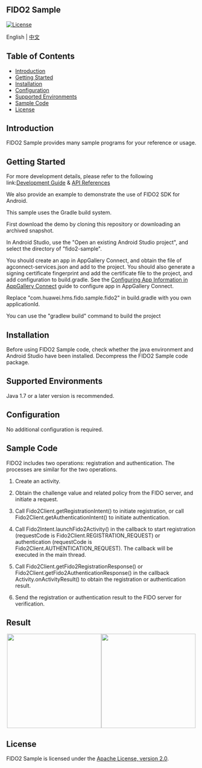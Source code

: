 ## FIDO2 Sample
[![License](https://img.shields.io/badge/Docs-hmsguides-brightgreen)](https://developer.huawei.com/consumer/en/doc/development/HMS-Guides/FIDO2_Overview)

English | [中文](README_ZH.md)

## Table of Contents

 * [Introduction](#introduction)
 * [Getting Started](#getting-started)
 * [Installation](#installation)
 * [Configuration ](#configuration )
 * [Supported Environments](#supported-environments)
 * [Sample Code](#sample-code)
 * [License](#license)


## Introduction
FIDO2 Sample provides many sample programs for your reference or usage.

## Getting Started
For more development details, please refer to the following link:[Development Guide](https://developer.huawei.com/consumer/en/doc/development/HMS-Guides/FIDO2_Overview) & [API References](https://developer.huawei.com/consumer/en/doc/development/HMS-References/FIDO2Packagecomhuaweihmssupportapifidofido2)

We also provide an example to demonstrate the use of FIDO2 SDK for Android.

This sample uses the Gradle build system.

First download the demo by cloning this repository or downloading an archived snapshot.

In Android Studio, use the "Open an existing Android Studio project", and select the directory of "fido2-sample".

You should create an app in AppGallery Connect, and obtain the file of agconnect-services.json and add to the project. You should also generate a signing certificate fingerprint and add the certificate file to the project, and add configuration to build.gradle. See the [Configuring App Information in AppGallery Connect](https://developer.huawei.com/consumer/en/doc/development/HMS-Guides/hms-map-configuringinagc) guide to configure app in AppGallery Connect.

Replace "com.huawei.hms.fido.sample.fido2" in build.gradle with you own applicationId.

You can use the "gradlew build" command to build the project

## Installation
Before using FIDO2 Sample code, check whether the java environment and Android Studio have been installed.
Decompress the FIDO2 Sample code package.

## Supported Environments
Java 1.7 or a later version is recommended.

## Configuration
No additional configuration is required.


## Sample Code

FIDO2 includes two operations: registration and authentication. The processes are similar for the two operations.

1. Create an activity.

2. Obtain the challenge value and related policy from the FIDO server, and initiate a request.

3. Call Fido2Client.getRegistrationIntent() to initiate registration, or call Fido2Client.getAuthenticationIntent() to initiate authentication.

4. Call Fido2Intent.launchFido2Activity() in the callback to start registration (requestCode is Fido2Client.REGISTRATION_REQUEST) or authentication (requestCode is Fido2Client.AUTHENTICATION_REQUEST). The callback will be executed in the main thread.

5. Call Fido2Client.getFido2RegistrationResponse() or Fido2Client.getFido2AuthenticationResponse() in the callback Activity.onActivityResult() to obtain the registration or authentication result.

6. Send the registration or authentication result to the FIDO server for verification.


## Result
<center class="half">
<img src="images/registration_result.png" width=250><img src="images/authentication_result.png" width=250>
</center>

##  License
FIDO2 Sample is licensed under the [Apache License, version 2.0](http://www.apache.org/licenses/LICENSE-2.0).
